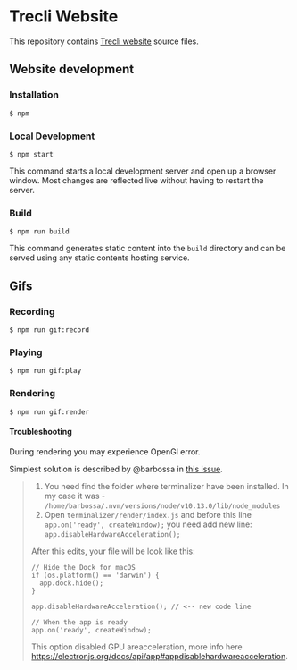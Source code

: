 # Trecli Website

This repository contains [Trecli website](https://trecli.netlify.app/) source files.

## Website development

### Installation

```
$ npm
```

### Local Development

```
$ npm start
```

This command starts a local development server and open up a browser window. Most changes are reflected live without having to restart the server.

### Build

```
$ npm run build
```

This command generates static content into the `build` directory and can be served using any static contents hosting service.

## Gifs

### Recording

```
$ npm run gif:record
```

### Playing

```
$ npm run gif:play
```

### Rendering

```
$ npm run gif:render
```

#### Troubleshooting

During rendering you may experience OpenGl error.

Simplest solution is described by @barbossa in [this issue](https://github.com/faressoft/terminalizer/issues/79#issuecomment-565835870).

> 1. You need find the folder where terminalizer have been installed. In my case it was - `/home/barbossa/.nvm/versions/node/v10.13.0/lib/node_modules`
> 2. Open `terminalizer/render/index.js` and before this line `app.on('ready', createWindow);` you need add new line: `app.disableHardwareAcceleration();`
>
> After this edits, your file will be look like this:
>
> ```
> // Hide the Dock for macOS
> if (os.platform() == 'darwin') {
>   app.dock.hide();
> }
>
> app.disableHardwareAcceleration(); // <-- new code line
>
> // When the app is ready
> app.on('ready', createWindow);
> ```
>
> This option disabled GPU areacceleration, more info here https://electronjs.org/docs/api/app#appdisablehardwareacceleration.
